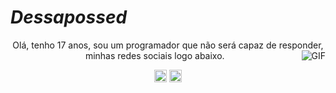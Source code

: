 #                                                                    *Dessapossed*

<p align="center"> Olá, tenho 17 anos, sou um programador que não será capaz de responder, minhas redes sociais logo abaixo.

<img align="right" alt="GIF" src="https://cdn.discordapp.com/attachments/804463226120962103/805178919762002030/tumblr_p65gy8f2qR1x82plio1_500.gif" />
</p>
<p align="center">
<a href="https://www.facebook.com/kirito.upptekinn/" target="blank"><img align="center" src="https://cdn.jsdelivr.net/npm/simple-icons@3.0.1/icons/facebook.svg" alt="Dessapossed" height="20" width="20" /></a>
<a href="https://www.instagram.com/dessapossed/?hl=pt-br" target="blank"><img align="center" src="https://cdn.jsdelivr.net/npm/simple-icons@3.0.1/icons/instagram.svg" alt="Dessapossed" height="20" width="20" /></a>
</p>

